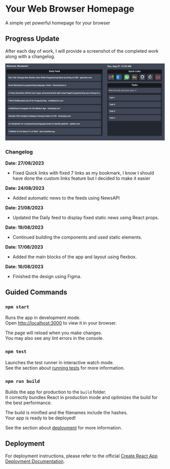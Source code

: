 # Your Web Browser Homepage
A simple yet powerful homepage for your browser

## Progress Update
After each day of work, I will provide a screenshot of the completed work along with a changelog.

![img.png](img.png)

### Changelog

**Date: 27/08/2023**
- Fixed Quick links with fixed 7 links as my bookmark, I know I should have done the custom links feature but I decided to make it easier

**Date: 24/08/2023**
- Added automatic news to the feeds using NewsAPI

**Date: 21/08/2023**
- Updated the Daily feed to display fixed static news using React props.

**Date: 19/08/2023**
- Continued building the components and used static elements.

**Date: 17/08/2023**
- Added the main blocks of the app and layout using flexbox.

**Date: 16/08/2023**
- Finished the design using Figma.

## Guided Commands

### `npm start`

Runs the app in development mode.\
Open [http://localhost:3000](http://localhost:3000) to view it in your browser.

The page will reload when you make changes.\
You may also see any lint errors in the console.

### `npm test`

Launches the test runner in interactive watch mode.\
See the section about [running tests](https://facebook.github.io/create-react-app/docs/running-tests) for more information.

### `npm run build`

Builds the app for production to the `build` folder.\
It correctly bundles React in production mode and optimizes the build for the best performance.

The build is minified and the filenames include the hashes.\
Your app is ready to be deployed!

See the section about [deployment](https://facebook.github.io/create-react-app/docs/deployment) for more information.

## Deployment

For deployment instructions, please refer to the official [Create React App Deployment Documentation](https://facebook.github.io/create-react-app/docs/deployment).
